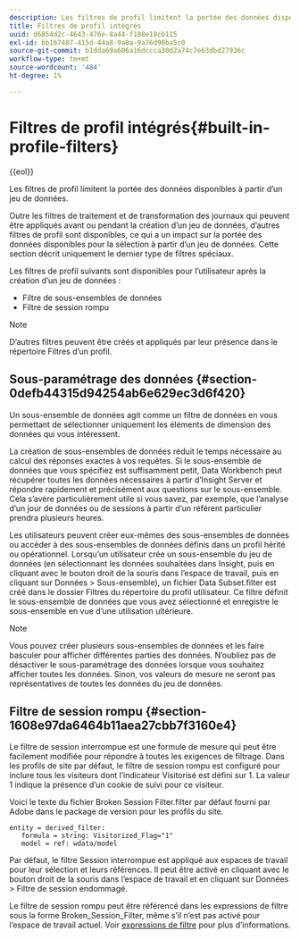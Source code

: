 ```yaml
---
description: Les filtres de profil limitent la portée des données disponibles à partir d’un jeu de données.
title: Filtres de profil intégrés
uuid: d6854d2c-4643-476e-8a44-f188e18cb115
exl-id: bb167487-415d-44a8-9a0a-9a76d90ba5c0
source-git-commit: b1dda69a606a16dccca30d2a74c7e63dbd27936c
workflow-type: tm+mt
source-wordcount: '484'
ht-degree: 1%

---
```


# Filtres de profil intégrés{#built-in-profile-filters}

{{eol}}

Les filtres de profil limitent la portée des données disponibles à partir d’un jeu de données.

Outre les filtres de traitement et de transformation des journaux qui peuvent être appliqués avant ou pendant la création d’un jeu de données, d’autres filtres de profil sont disponibles, ce qui a un impact sur la portée des données disponibles pour la sélection à partir d’un jeu de données. Cette section décrit uniquement le dernier type de filtres spéciaux.

Les filtres de profil suivants sont disponibles pour l’utilisateur après la création d’un jeu de données :

* Filtre de sous-ensembles de données
* Filtre de session rompu

>[!NOTE]
>
>D’autres filtres peuvent être créés et appliqués par leur présence dans le répertoire Filtres d’un profil.

## Sous-paramétrage des données {#section-0defb44315d94254ab6e629ec3d6f420}

Un sous-ensemble de données agit comme un filtre de données en vous permettant de sélectionner uniquement les éléments de dimension des données qui vous intéressent.

La création de sous-ensembles de données réduit le temps nécessaire au calcul des réponses exactes à vos requêtes. Si le sous-ensemble de données que vous spécifiez est suffisamment petit, Data Workbench peut récupérer toutes les données nécessaires à partir d’Insight Server et répondre rapidement et précisément aux questions sur le sous-ensemble. Cela s’avère particulièrement utile si vous savez, par exemple, que l’analyse d’un jour de données ou de sessions à partir d’un référent particulier prendra plusieurs heures.

Les utilisateurs peuvent créer eux-mêmes des sous-ensembles de données ou accéder à des sous-ensembles de données définis dans un profil hérité ou opérationnel. Lorsqu’un utilisateur crée un sous-ensemble du jeu de données (en sélectionnant les données souhaitées dans Insight, puis en cliquant avec le bouton droit de la souris dans l’espace de travail, puis en cliquant sur Données > Sous-ensemble), un fichier Data Subset.filter est créé dans le dossier Filtres du répertoire du profil utilisateur. Ce filtre définit le sous-ensemble de données que vous avez sélectionné et enregistre le sous-ensemble en vue d’une utilisation ultérieure.

>[!NOTE]
>
>Vous pouvez créer plusieurs sous-ensembles de données et les faire basculer pour afficher différentes parties des données. N’oubliez pas de désactiver le sous-paramétrage des données lorsque vous souhaitez afficher toutes les données. Sinon, vos valeurs de mesure ne seront pas représentatives de toutes les données du jeu de données.

## Filtre de session rompu {#section-1608e97da6464b11aea27cbb7f3160e4}

Le filtre de session interrompue est une formule de mesure qui peut être facilement modifiée pour répondre à toutes les exigences de filtrage. Dans les profils de site par défaut, le filtre de session rompu est configuré pour inclure tous les visiteurs dont l’indicateur Visitorisé est défini sur 1. La valeur 1 indique la présence d’un cookie de suivi pour ce visiteur.

Voici le texte du fichier Broken Session Filter.filter par défaut fourni par Adobe dans le package de version pour les profils du site.

```
entity = derived_filter:
   formula = string: Visitorized_Flag="1"
   model = ref: wdata/model
```

Par défaut, le filtre Session interrompue est appliqué aux espaces de travail pour leur sélection et leurs références. Il peut être activé en cliquant avec le bouton droit de la souris dans l’espace de travail et en cliquant sur Données > Filtre de session endommagé.

Le filtre de session rompu peut être référencé dans les expressions de filtre sous la forme Broken_Session_Filter, même s’il n’est pas activé pour l’espace de travail actuel. Voir [expressions de filtre](https://experienceleague.adobe.com/docs/data-workbench/using/client/t-open-ins.html#Syntax_for_Identifiers) pour plus d’informations.
